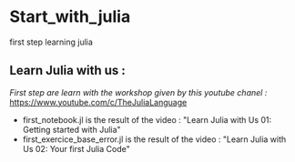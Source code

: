 # Start_with_julia
first step learning julia

## Learn Julia with us :
_First step are learn with the workshop given by this youtube chanel :_ https://www.youtube.com/c/TheJuliaLanguage

* first_notebook.jl is the result of the video : "Learn Julia with Us 01: Getting started with Julia"
* first_exercice_base_error.jl is the result of the video : "Learn Julia with Us 02: Your first Julia Code"
